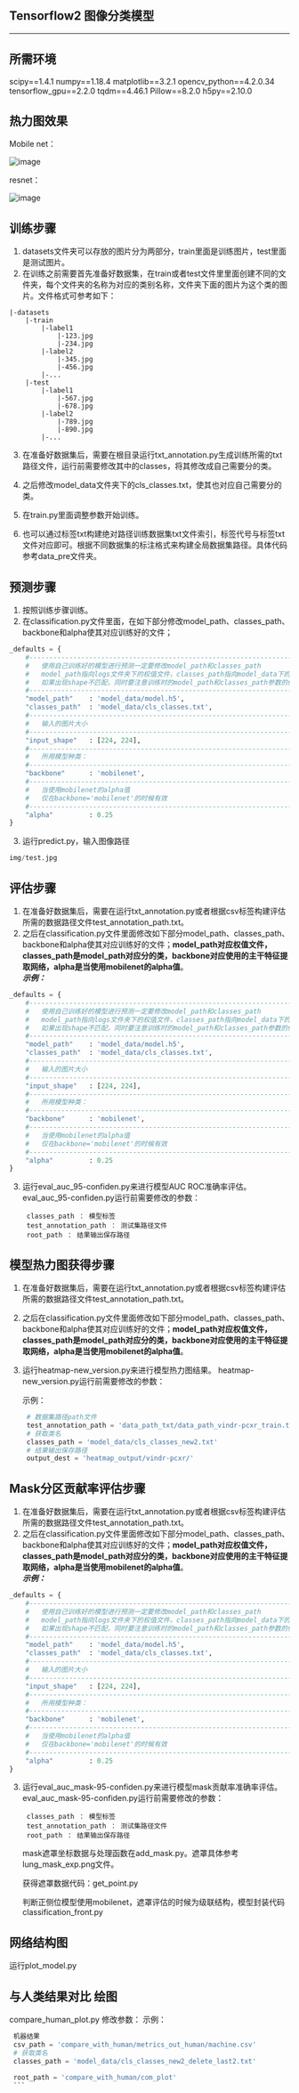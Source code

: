 ## Tensorflow2 图像分类模型
---


## 所需环境

scipy==1.4.1
numpy==1.18.4
matplotlib==3.2.1
opencv_python==4.2.0.34
tensorflow_gpu==2.2.0
tqdm==4.46.1
Pillow==8.2.0
h5py==2.10.0

## 热力图效果
Mobile net：

![image](https://github.com/homxxx/Class-image_tf2/blob/master/doc/mobilenet-75-conv_pw_12_relu.png)

resnet：

![image](https://github.com/homxxx/Class-image_tf2/blob/master/doc/resnet-172-add_16.png)


## 训练步骤
1. datasets文件夹可以存放的图片分为两部分，train里面是训练图片，test里面是测试图片。  
2. 在训练之前需要首先准备好数据集，在train或者test文件里里面创建不同的文件夹，每个文件夹的名称为对应的类别名称，文件夹下面的图片为这个类的图片。文件格式可参考如下：
```
|-datasets
    |-train
        |-label1
            |-123.jpg
            |-234.jpg
        |-label2
            |-345.jpg
            |-456.jpg
        |-...
    |-test
        |-label1
            |-567.jpg
            |-678.jpg
        |-label2
            |-789.jpg
            |-890.jpg
        |-...
```
3. 在准备好数据集后，需要在根目录运行txt_annotation.py生成训练所需的txt路径文件，运行前需要修改其中的classes，将其修改成自己需要分的类。   
4. 之后修改model_data文件夹下的cls_classes.txt，使其也对应自己需要分的类。  
5. 在train.py里面调整参数开始训练。
   
6. 也可以通过标签txt构建绝对路径训练数据集txt文件索引，标签代号与标签txt文件对应即可。根据不同数据集的标注格式来构建全局数据集路径。具体代码参考data_pre文件夹。

## 预测步骤
1. 按照训练步骤训练。  
2. 在classification.py文件里面，在如下部分修改model_path、classes_path、backbone和alpha使其对应训练好的文件；
```python
_defaults = {
    #--------------------------------------------------------------------------#
    #   使用自己训练好的模型进行预测一定要修改model_path和classes_path
    #   model_path指向logs文件夹下的权值文件，classes_path指向model_data下的txt
    #   如果出现shape不匹配，同时要注意训练时的model_path和classes_path参数的修改
    #--------------------------------------------------------------------------#
    "model_path"    : 'model_data/model.h5',
    "classes_path"  : 'model_data/cls_classes.txt',
    #--------------------------------------------------------------------#
    #   输入的图片大小
    #--------------------------------------------------------------------#
    "input_shape"   : [224, 224],
    #--------------------------------------------------------------------#
    #   所用模型种类：
    #--------------------------------------------------------------------#
    "backbone"      : 'mobilenet',
    #--------------------------------------------------------------------#
    #   当使用mobilenet的alpha值
    #   仅在backbone='mobilenet'的时候有效
    #--------------------------------------------------------------------#
    "alpha"         : 0.25
}
```
3. 运行predict.py，输入图像路径  
```python
img/test.jpg
```  


## 评估步骤

1. 在准备好数据集后，需要在运行txt_annotation.py或者根据csv标签构建评估所需的数据路径文件test_annotation_path.txt。  
2. 之后在classification.py文件里面修改如下部分model_path、classes_path、backbone和alpha使其对应训练好的文件；**model_path对应权值文件，classes_path是model_path对应分的类，backbone对应使用的主干特征提取网络，alpha是当使用mobilenet的alpha值**。  
**_示例：_**
```python
_defaults = {
    #--------------------------------------------------------------------------#
    #   使用自己训练好的模型进行预测一定要修改model_path和classes_path
    #   model_path指向logs文件夹下的权值文件，classes_path指向model_data下的txt
    #   如果出现shape不匹配，同时要注意训练时的model_path和classes_path参数的修改
    #--------------------------------------------------------------------------#
    "model_path"    : 'model_data/model.h5',
    "classes_path"  : 'model_data/cls_classes.txt',
    #--------------------------------------------------------------------#
    #   输入的图片大小
    #--------------------------------------------------------------------#
    "input_shape"   : [224, 224],
    #--------------------------------------------------------------------#
    #   所用模型种类：
    #--------------------------------------------------------------------#
    "backbone"      : 'mobilenet',
    #--------------------------------------------------------------------#
    #   当使用mobilenet的alpha值
    #   仅在backbone='mobilenet'的时候有效
    #--------------------------------------------------------------------#
    "alpha"         : 0.25
}
```
3. 运行eval_auc_95-confiden.py来进行模型AUC ROC准确率评估。
   eval_auc_95-confiden.py运行前需要修改的参数：
   ```
    classes_path ： 模型标签 
    test_annotation_path ： 测试集路径文件
    root_path ： 结果输出保存路径
    ```

## 模型热力图获得步骤
1. 在准备好数据集后，需要在运行txt_annotation.py或者根据csv标签构建评估所需的数据路径文件test_annotation_path.txt。
2. 之后在classification.py文件里面修改如下部分model_path、classes_path、backbone和alpha使其对应训练好的文件；**model_path对应权值文件，classes_path是model_path对应分的类，backbone对应使用的主干特征提取网络，alpha是当使用mobilenet的alpha值**。
3. 运行heatmap-new_version.py来进行模型热力图结果。
   heatmap-new_version.py运行前需要修改的参数：

   示例：
   ```python
    # 数据集路径path文件
    test_annotation_path = 'data_path_txt/data_path_vindr-pcxr_train.txt'
    # 获取类名
    classes_path = 'model_data/cls_classes_new2.txt'
    # 结果输出保存路径
    output_dest = 'heatmap_output/vindr-pcxr/'
    ```


## Mask分区贡献率评估步骤

1. 在准备好数据集后，需要在运行txt_annotation.py或者根据csv标签构建评估所需的数据路径文件test_annotation_path.txt。
2. 之后在classification.py文件里面修改如下部分model_path、classes_path、backbone和alpha使其对应训练好的文件；**model_path对应权值文件，classes_path是model_path对应分的类，backbone对应使用的主干特征提取网络，alpha是当使用mobilenet的alpha值**。  
   **_示例：_**
```python
_defaults = {
    #--------------------------------------------------------------------------#
    #   使用自己训练好的模型进行预测一定要修改model_path和classes_path
    #   model_path指向logs文件夹下的权值文件，classes_path指向model_data下的txt
    #   如果出现shape不匹配，同时要注意训练时的model_path和classes_path参数的修改
    #--------------------------------------------------------------------------#
    "model_path"    : 'model_data/model.h5',
    "classes_path"  : 'model_data/cls_classes.txt',
    #--------------------------------------------------------------------#
    #   输入的图片大小
    #--------------------------------------------------------------------#
    "input_shape"   : [224, 224],
    #--------------------------------------------------------------------#
    #   所用模型种类：
    #--------------------------------------------------------------------#
    "backbone"      : 'mobilenet',
    #--------------------------------------------------------------------#
    #   当使用mobilenet的alpha值
    #   仅在backbone='mobilenet'的时候有效
    #--------------------------------------------------------------------#
    "alpha"         : 0.25
}
```
3. 运行eval_auc_mask-95-confiden.py来进行模型mask贡献率准确率评估。
   eval_auc_mask-95-confiden.py运行前需要修改的参数：
   ```
    classes_path ： 模型标签 
    test_annotation_path ： 测试集路径文件
    root_path ： 结果输出保存路径
    ```
   mask遮罩坐标数据与处理函数在add_mask.py。遮罩具体参考lung_mask_exp.png文件。
   
   获得遮罩数据代码：get_point.py
   
    判断正侧位模型使用mobilenet，遮罩评估的时候为级联结构，模型封装代码classification_front.py


## 网络结构图
运行plot_model.py

## 与人类结果对比 绘图
compare_human_plot.py
修改参数：
示例：
   ```python
    机器结果
    csv_path = 'compare_with_human/metrics_out_human/machine.csv'
    # 获取类名
    classes_path = 'model_data/cls_classes_new2_delete_last2.txt'
    
    root_path = 'compare_with_human/com_plot'
    ```
